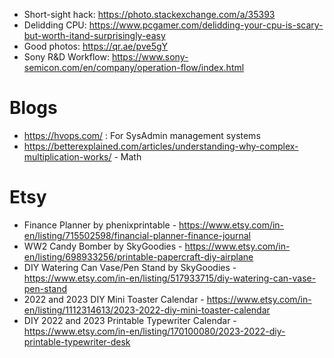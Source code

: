 - Short-sight hack: https://photo.stackexchange.com/a/35393
- Delidding CPU: https://www.pcgamer.com/delidding-your-cpu-is-scary-but-worth-itand-surprisingly-easy
- Good photos: https://qr.ae/pve5gY
- Sony R&D Workflow: https://www.sony-semicon.com/en/company/operation-flow/index.html

# Blogs
- https://hvops.com/ : For SysAdmin management systems
- https://betterexplained.com/articles/understanding-why-complex-multiplication-works/ - Math

# Etsy
- Finance Planner by phenixprintable - https://www.etsy.com/in-en/listing/715502598/financial-planner-finance-journal
- WW2 Candy Bomber by SkyGoodies - https://www.etsy.com/in-en/listing/698933256/printable-papercraft-diy-airplane
- DIY Watering Can Vase/Pen Stand by SkyGoodies - https://www.etsy.com/in-en/listing/517933715/diy-watering-can-vase-pen-stand
- 2022 and 2023 DIY Mini Toaster Calendar - https://www.etsy.com/in-en/listing/1112314613/2023-2022-diy-mini-toaster-calendar
- DIY 2022 and 2023 Printable Typewriter Calendar - https://www.etsy.com/in-en/listing/170100080/2023-2022-diy-printable-typewriter-desk